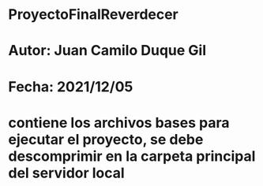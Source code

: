 # ProyectoFinalReverdecer

# Autor: Juan Camilo Duque Gil

# Fecha: 2021/12/05

# contiene los archivos bases para ejecutar el proyecto, se debe descomprimir en la carpeta principal del servidor local



